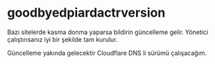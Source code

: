 # goodbyedpiardactrversion
Bazı sitelerde kasma donma yaparsa bildirin güncelleme gelir.
Yönetici çalıştırısanız iyi bir şekilde tam kurulur.

Güncelleme yakında gelecektir Cloudflare DNS li sürümü çalışacağım.
